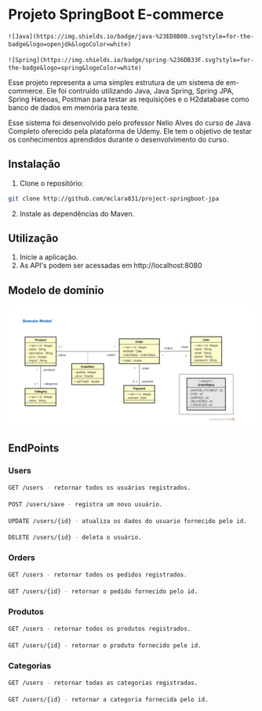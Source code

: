 # Projeto SpringBoot E-commerce
	![Java](https://img.shields.io/badge/java-%23ED8B00.svg?style=for-the-badge&logo=openjdk&logoColor=white)

    ![Spring](https://img.shields.io/badge/spring-%236DB33F.svg?style=for-the-badge&logo=spring&logoColor=white)

Esse projeto representa a uma simples estrutura de um sistema de em-commerce. Ele foi contruído utilizando Java, Java Spring, Spring JPA, Spring Hateoas, Postman para testar as requisições e o H2database como banco de dados em memória para teste.

Esse sistema foi desenvolvido pelo professor Nelio Alves do curso de Java Completo oferecido pela plataforma de Udemy.
Ele tem o objetivo de testar os conhecimentos aprendidos durante o desenvolvimento do curso.

## Instalação
1. Clone o repositório: 
```bash
git clone http://github.com/mclara831/project-springboot-jpa
```
2. Instale as dependências do Maven.

## Utilização 
1. Inicie a aplicação.
2. As API's podem ser acessadas em http://localhost:8080

## Modelo de domínio
![modelo de domínio](modelo_de_domínio.png)

## EndPoints

### Users
```bash
GET /users - retornar todos os usuários registrados.

POST /users/save - registra um novo usuário.

UPDATE /users/{id} - atualiza os dados do usuario fornecido pelo id.

DELETE /users/{id} - deleta o usuário.
```
### Orders
```bash
GET /users - retornar todos os pedidos registrados.

GET /users/{id} - retornar o pedido fornecido pelo id.
```

### Produtos
```bash
GET /users - retornar todos os produtos registrados.

GET /users/{id} - retornar o produto fornecido pelo id.
```

### Categorias
```bash
GET /users - retornar todas as categorias registradas.

GET /users/{id} - retornar a categoria fornecida pelo id.
```